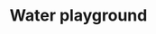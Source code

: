 ---
pid: fs70
title: Water playground
location_transcription: Franklin square/ popular place
coordinates: "[-75.149981986021, 39.955444744055]"
zipcode: '30052'
gen_neighborhood: 
neighborhood: 
outside_phl: 'Loganville GA '
age: '12'
age_range: 6-13
instagram: 
image_file_name: fs_70.jpg
proposal_transcription: |-
  Tables and Benches (for parents)
  toy boat launch, connected to 1ft. deep pool, connected to slip and slide (mini), ending with 1 1/2 ft. deep pool with in water swing set and baby swing.
topic: Youth
topic_summary: '0'
type: Park,Playground
keywords_other: water park
credit: 'Josephine #Best playground ever !'
image_labels: 
twitter: 
facebook: 
permalink: "/monuments/fs70/"
layout: item-page
---